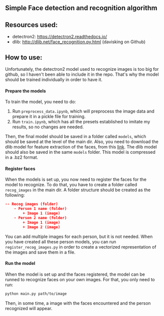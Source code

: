Simple Face detection and recognition algorithm
---

## Resources used:
* detectron2: https://detectron2.readthedocs.io/
* dlib: http://dlib.net/face_recognition.py.html (davisking on Github)

## How to use: 
Unfortunately, the detectron2 model used to recognize images is too big for github, so I haven't been able to include it in the repo. That's why the model should be trained individually in order to have it. 

#### Prepare the models
To train the model, you need to do:
1. Run ```preprocess_data.ipynb```, which will preprocess the image data and prepare it in a pickle file for training. 
2. Run ```train.ipynb```, which has all the presets established to imitate my results, so no changes are needed. 

Then, the final model should be saved in a folder called `models`, which should be saved at the level of the main dir. 
Also, you need to download the dlib model for feature extraction of the faces, from this [link](http://dlib.net/files/dlib_face_recognition_resnet_model_v1.dat.bz2). The dlib model should also be saved in the same `models` folder. This model is compressed in a .bz2 format. 

#### Register faces
When the models is set up, you now need to register the faces for the model to recognize.
To do that, you have to create a folder called `recog_images` in the main dir. A folder structure should be created as the following:
```json
-- Recog images (folder)
    - Person 1 name (folder)
        + Image 1 (image)
    - Person 2 name (folder)
        + Image 1 (image)
        + Image 2 (image)
```

You can add multiple images for each person, but it is not needed. 
When you have created all these person models, you can run ```register_recog_images.py``` in order to create a vectorized representation of the images and save them in a file.

#### Run the model 
When the model is set up and the faces registered, the model can be runned to recognize faces on your own images. 
For that, you only need to run:
```bash
python main.py path/to/image
```

Then, in some time, a image with the faces encountered and the person recognized will appear. 